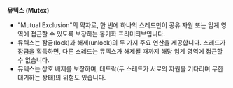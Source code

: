 **뮤텍스 (Mutex)**

- "Mutual Exclusion"의 약자로, 한 번에 하나의 스레드만이 공유 자원 또는 임계 영역에 접근할 수 있도록 보장하는 동기화 프리미티브입니다.
- 뮤텍스는 잠금(lock)과 해제(unlock)의 두 가지 주요 연산을 제공합니다. 스레드가 잠금을 획득하면, 다른 스레드는 뮤텍스가 해제될 때까지 해당 임계 영역에 접근할 수 없습니다.
- 뮤텍스는 상호 배제를 보장하며, 데드락(두 스레드가 서로의 자원을 기다리며 무한 대기하는 상태)의 위험도 있습니다.